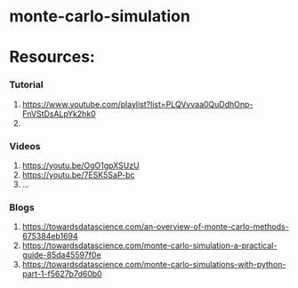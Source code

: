# monte-carlo-simulation
# Resources:
### Tutorial 
1. https://www.youtube.com/playlist?list=PLQVvvaa0QuDdhOnp-FnVStDsALpYk2hk0
2. 
### Videos
1. https://youtu.be/OgO1gpXSUzU 
2. https://youtu.be/7ESK5SaP-bc
3. ...
### Blogs
1. https://towardsdatascience.com/an-overview-of-monte-carlo-methods-675384eb1694
2. https://towardsdatascience.com/monte-carlo-simulation-a-practical-guide-85da45597f0e
3. https://towardsdatascience.com/monte-carlo-simulations-with-python-part-1-f5627b7d60b0

